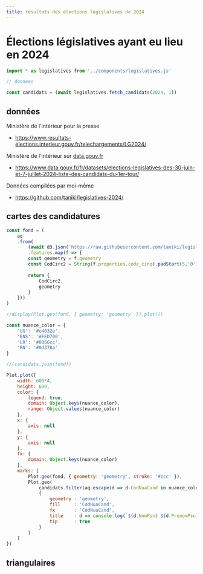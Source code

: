 ```yaml
---
title: résultats des élections législatives de 2024
---
```


# Élections législatives ayant eu lieu en 2024

```js
import * as legislatives from '../components/legislatives.js'
```

```js
// donnees

const candidats = (await legislatives.fetch_candidats(2024, 1))
```

## données

<div class="grid grid-cols-2" style="grid-auto-rows: auto;">

<div class="card">

Ministère de l'intérieur pour la presse
- https://www.resultats-elections.interieur.gouv.fr/telechargements/LG2024/
	
</div>
<div class="card">

Ministère de l'intérieur sur [data.gouv.fr](https://data.gouv.fr)

- https://www.data.gouv.fr/fr/datasets/elections-legislatives-des-30-juin-et-7-juillet-2024-liste-des-candidats-du-1er-tour/

</div>
<div class="card">

Données compilées par moi-même

- https://github.com/taniki/legislatives-2024/

</div>
</div>


## cartes des candidatures

```js
const fond = (
	aq
	.from(
		(await d3.json('https://raw.githubusercontent.com/taniki/legislatives-2024/main/sources/fond_circonscriptions_legislatives.geojson', { autoType: false }))
		.features.map(f => {
		const geometry = f.geometry
		const CodCirc2 = String(f.properties.code_cinq).padStart(5,'0')
		
		return {
			CodCirc2,
			geometry
		}
	}))
)

//display(Plot.geo(fond, { geometry: 'geometry' }).plot())
```

```js
const nuance_color = {
	'UG': '#e4032e',
	'ENS': '#FED700',
	'LR': '#0066cc',
	'RN': '#0d378a'
}
```

```js
//(candidats.join(fond))

Plot.plot({
	width: 600*4,
	height: 600,
	color: {
		legend: true,
		domain: Object.keys(nuance_color),
		range: Object.values(nuance_color)
	},
	x: {
		axis: null
	},
	y: {
		axis: null
	},
	fx: {
		domain: Object.keys(nuance_color)
	},
	marks: [
		Plot.geo(fond, { geometry: 'geometry', stroke: '#ccc' }),
		Plot.geo(
			candidats.filter(aq.escape(d => d.CodNuaCand in nuance_color)).join(fond),
			{
				geometry : 'geometry',
				fill	 : 'CodNuaCand',
				fx 		 : 'CodNuaCand',
				title	 : d => console.log(`${d.NomPsn} ${d.PrenomPsn} (${d.LibNua})`),
				tip  	 : true
			}
		)
	]
})
```

## triangulaires
